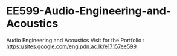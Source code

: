 # EE599-Audio-Engineering-and-Acoustics
Audio Engineering and Acoustics
Visit for the Portfolio : https://sites.google.com/eng.pdn.ac.lk/e17157ee599
